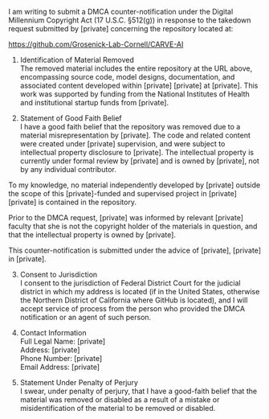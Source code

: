 I am writing to submit a DMCA counter-notification under the Digital Millennium Copyright Act (17 U.S.C. §512(g)) in response to the takedown request submitted by [private] concerning the repository located at:

https://github.com/Grosenick-Lab-Cornell/CARVE-AI

1. Identification of Material Removed  
The removed material includes the entire repository at the URL above, encompassing source code, model designs, documentation, and associated content developed within [private] [private] at [private]. This work was supported by funding from the National Institutes of Health and institutional startup funds from [private].

2. Statement of Good Faith Belief  
I have a good faith belief that the repository was removed due to a material misrepresentation by [private]. The code and related content were created under [private] supervision, and were subject to intellectual property disclosure to [private]. The intellectual property is currently under formal review by [private] and is owned by [private], not by any individual contributor.

To my knowledge, no material independently developed by [private] outside the scope of this [private]-funded and supervised project in [private] [private] is contained in the repository.

Prior to the DMCA request, [private] was informed by relevant [private] faculty that she is not the copyright holder of the materials in question, and that the intellectual property is owned by [private].

This counter-notification is submitted under the advice of [private], [private] in [private].

3. Consent to Jurisdiction  
I consent to the jurisdiction of Federal District Court for the judicial district in which my address is located (if in the United States, otherwise the Northern District of California where GitHub is located), and I will accept service of process from the person who provided the DMCA notification or an agent of such person.

4. Contact Information  
Full Legal Name: [private]  
Address: [private]  
Phone Number: [private]  
Email Address: [private]  

5. Statement Under Penalty of Perjury  
I swear, under penalty of perjury, that I have a good-faith belief that the material was removed or disabled as a result of a mistake or misidentification of the material to be removed or disabled.
